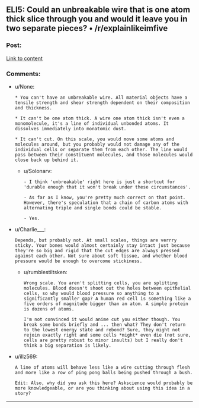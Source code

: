## ELI5: Could an unbreakable wire that is one atom thick slice through you and would it leave you in two separate pieces? • /r/explainlikeimfive

### Post:

[Link to content](https://www.reddit.com/r/explainlikeimfive/comments/2uyrfz/eli5_could_an_unbreakable_wire_that_is_one_atom/)

### Comments:

- u/None:
  ```
  * You can't have an unbreakable wire. All material objects have a tensile strength and shear strength dependent on their composition and thickness.

  * It can't be one atom thick. A wire one atom thick isn't even a monomolecule, it's a line of individual unbonded atoms. It dissolves immediately into monatomic dust.

  * It can't cut. On this scale, you would move some atoms and molecules around, but you probably would not damage any of the individual cells or separate them from each other. The line would pass between their constituent molecules, and those molecules would close back up behind it.
  ```

  - u/Solonarv:
    ```
    - I think 'unbreakable' right here is just a shortcut for 'durable enough that it won't break under these circumstances'.

    - As far as I know, you're pretty much correct on that point. However, there's speculation that a chain of carbon atoms with alternating triple and single bonds could be stable.

    - Yes.
    ```

- u/Charlie___:
  ```
  Depends, but probably not. At small scales, things are verrry sticky. Your bones would almost certainly stay intact just because they're so big and rigid that the cut edges are always pressed against each other. Not sure about soft tissue, and whether blood pressure would be enough to overcome stickiness.
  ```

  - u/rumblestiltsken:
    ```
    Wrong scale. You aren't splitting cells, you are splitting molecules. Blood doesn't shoot out the holes between epithelial cells, so why would blood pressure so anything to a significantly smaller gap? A human red cell is something like a five orders of magnitude bigger than an atom. A simple protein is dozens of atoms.

    I'm not convinced it would anime cut you either though. You break some bonds briefly and ... then what? They don't return to the lowest energy state and rebond? Sure, they might not rejoin exactly right and some cells *might* even die (not sure, cells are pretty robust to minor insults) but I really don't think a big separation is likely.
    ```

- u/illz569:
  ```
  A line of atoms will behave less like a wire cutting through flesh and more like a row of ping pong balls being pushed through a bush.

  Edit: Also, why did you ask this here? Askscience would probably be more knowledgeable, or are you thinking about using this idea in a story?
  ```

---

